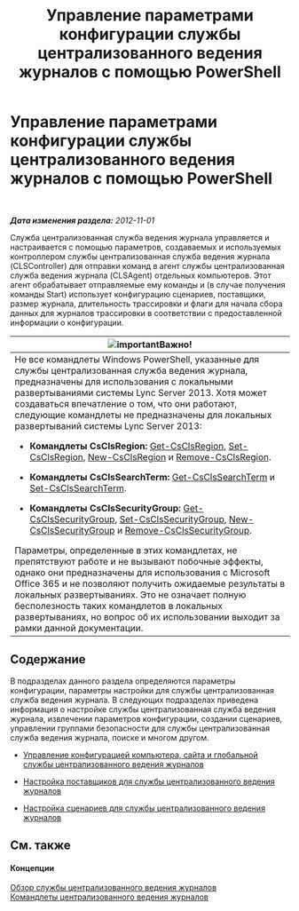 ﻿---
title: Управление параметрами конфигурации службы централизованного ведения журналов с помощью PowerShell
TOCTitle: Управление параметрами конфигурации службы централизованного ведения журналов с помощью PowerShell
ms:assetid: f455c3aa-0061-413d-bdfb-a3e78f82723d
ms:mtpsurl: https://technet.microsoft.com/ru-ru/library/JJ721938(v=OCS.15)
ms:contentKeyID: 49888263
ms.date: 05/19/2016
mtps_version: v=OCS.15
ms.translationtype: HT
---

# Управление параметрами конфигурации службы централизованного ведения журналов с помощью PowerShell

 

_**Дата изменения раздела:** 2012-11-01_

Служба централизованная служба ведения журнала управляется и настраивается с помощью параметров, создаваемых и используемых контроллером службы централизованная служба ведения журнала (CLSController) для отправки команд в агент службы централизованная служба ведения журнала (CLSAgent) отдельных компьютеров. Этот агент обрабатывает отправляемые ему команды и (в случае получения команды Start) использует конфигурацию сценариев, поставщики, размер журнала, длительность трассировки и флаги для начала сбора данных для журналов трассировки в соответствии с предоставленной информации о конфигурации.

<table>
<colgroup>
<col style="width: 100%" />
</colgroup>
<thead>
<tr class="header">
<th><img src="images/JJ618369.important(OCS.15).gif" title="important" alt="important" />Важно!</th>
</tr>
</thead>
<tbody>
<tr class="odd">
<td>Не все командлеты Windows PowerShell, указанные для службы централизованная служба ведения журнала, предназначены для использования с локальными развертываниями системы Lync Server 2013. Хотя может создаваться впечатление о том, что они работают, следующие командлеты не предназначены для локальных развертываний системы Lync Server 2013:
<ul>
<li><p><strong>Командлеты CsClsRegion:</strong> <a href="https://docs.microsoft.com/en-us/powershell/module/skype/Get-CsClsRegion">Get-CsClsRegion</a>, <a href="https://docs.microsoft.com/en-us/powershell/module/skype/Set-CsClsRegion">Set-CsClsRegion</a>, <a href="https://docs.microsoft.com/en-us/powershell/module/skype/New-CsClsRegion">New-CsClsRegion</a> и <a href="https://docs.microsoft.com/en-us/powershell/module/skype/Remove-CsClsRegion">Remove-CsClsRegion</a>.</p></li>
<li><p><strong>Командлеты CsClsSearchTerm:</strong> <a href="https://docs.microsoft.com/en-us/powershell/module/skype/Get-CsClsSearchTerm">Get-CsClsSearchTerm</a> и <a href="https://docs.microsoft.com/en-us/powershell/module/skype/Set-CsClsSearchTerm">Set-CsClsSearchTerm</a>.</p></li>
<li><p><strong>Командлеты CsClsSecurityGroup:</strong> <a href="https://docs.microsoft.com/en-us/powershell/module/skype/Get-CsClsSecurityGroup">Get-CsClsSecurityGroup</a>, <a href="https://docs.microsoft.com/en-us/powershell/module/skype/Set-CsClsSecurityGroup">Set-CsClsSecurityGroup</a>, <a href="https://docs.microsoft.com/en-us/powershell/module/skype/New-CsClsSecurityGroup">New-CsClsSecurityGroup</a> и <a href="https://docs.microsoft.com/en-us/powershell/module/skype/Remove-CsClsSecurityGroup">Remove-CsClsSecurityGroup</a>.</p></li>
</ul>
Параметры, определенные в этих командлетах, не препятствуют работе и не вызывают побочные эффекты, однако они предназначены для использования с Microsoft Office 365 и не позволяют получить ожидаемые результаты в локальных развертываниях. Это не означает полную бесполезность таких командлетов в локальных развертываниях, но вопрос об их использовании выходит за рамки данной документации.</td>
</tr>
</tbody>
</table>


## Содержание

В подразделах данного раздела определяются параметры конфигурации, параметры настройки для службы централизованная служба ведения журнала. В следующих подразделах приведена информация о настройке службы централизованная служба ведения журнала, извлечении параметров конфигурации, создании сценариев, управлении группами безопасности для службы централизованная служба ведения журнала, поиске и многом другом.

  - [Управление конфигурацией компьютера, сайта и глобальной службы централизованного ведения журналов](lync-server-2013-managing-computer-site-and-global-centralized-logging-service-configuration.md)

  - [Настройка поставщиков для службы централизованного ведения журналов](lync-server-2013-configuring-providers-for-centralized-logging-service.md)

  - [Настройка сценариев для службы централизованного ведения журналов](lync-server-2013-configuring-scenarios-for-the-centralized-logging-service.md)

## См. также

#### Концепции

[Обзор службы централизованного ведения журналов](lync-server-2013-overview-of-the-centralized-logging-service.md)  
[Командлеты централизованного ведения журналов](lync-server-2013-centralized-logging-cmdlets.md)

